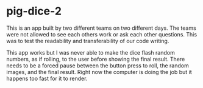 # pig-dice-2

This is an app built by two different teams on two different days.  The teams were not allowed to see each others work or ask each other questions.  This was to test the readability and transferability of our code writing.  

This app works but I was never able to make the dice flash random numbers, as if rolling, to the user before showing the final result.  There needs to be a forced pause between the button press to roll, the random images, and the final result.  Right now the computer is doing the job but it happens too fast for it to render.
